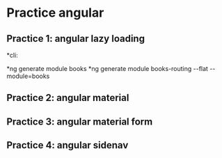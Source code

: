 # Practice angular

## Practice 1: angular lazy loading

*cli: 

*ng generate module books
*ng generate module books-routing --flat --module=books

## Practice 2: angular material

## Practice 3: angular material form

## Practice 4: angular sidenav
